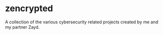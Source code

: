 # zencrypted
A collection of the various cybersecurity related projects created by me and my partner Zayd.
